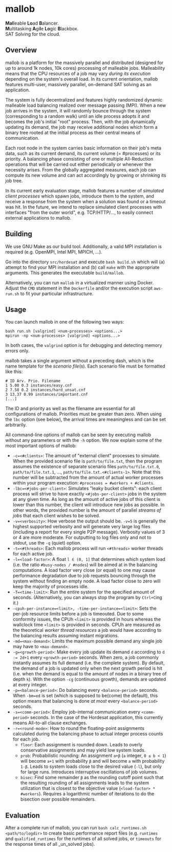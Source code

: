 
# mallob 

**Mal**leable **Lo**ad **B**alancer.  
**M**ultitasking **A**gi**l**e **Lo**gic **B**lackbox.  
SAT Solving for the cloud.

## Overview

mallob is a platform for the massively parallel and distributed (designed for up to around 1k nodes, 10k cores) processing of malleable jobs. 
Malleability means that the CPU resources of a job may vary _during its execution_ depending on the system's overall load. 
In its current orientation, mallob features multi-user, massively parallel, on-demand SAT solving as an application.

The system is fully decentralized and features highly randomized dynamic malleable load balancing realized over message passing (MPI). 
When a new job arrives in the system, it will randomly bounce through the system (corresponding to a random walk) until an idle process adopts it and becomes the job's initial "root" process. 
Then, with the job dynamically updating its demand, the job may receive additional nodes which form a binary tree rooted at the initial process as their central means of communication.

Each root node in the system carries basic information on their job's meta data, such as its current demand, its current volume (= #processes) or its priority. 
A balancing phase consisting of one or multiple All-Reduction operations that will be carried out either periodically or whenever the necessity arises. 
From the globally aggregated measures, each job can compute its new volume and can act accordingly by growing or shrinking its job tree.

In its current early evaluation stage, mallob features a number of _simulated client processes_ which spawn jobs, introduce them to the system, and receive a response from the system when a solution was found or a timeout was hit. 
In the future, we intend to replace simulated client processes with interfaces "from the outer world", e.g. TCP/HTTP/..., to easily connect external applications to mallob.

## Building

We use GNU Make as our build tool. Additionally, a valid MPI installation is required (e.g. OpenMPI, Intel MPI, MPICH, ...).

Go into the directory `src/hordesat` and execute `bash build.sh` which will (a) attempt to find your MPI installation and (b) call `make` with the appropriate arguments.
This generates the executable `build/mallob`.

Alternatively, you can run `mallob` in a virtualized manner using Docker.
Adjust the `CMD` statement in the `Dockerfile` and/or the execution script `aws-run.sh` to fit your particular infrastructure. 

## Usage

You can launch mallob in one of the following two ways:

```
bash run.sh [valgrind] <num-processes> <options...>
mpirun -np <num-processes> [valgrind] <options...>
```

In both cases, the `valgrind` option is for debugging and detecting memory errors only.

mallob takes a single argument without a preceding dash, which is the name template for the _scenario file_(s). 
Each scenario file must be formatted like this:  
```
# ID Arv. Prio. Filename
1 5.00 0.3 instances/easy.cnf
2 7.58 0.2 instances/hard_unsat.cnf
3 13.37 0.99 instances/important.cnf
[...]
```
The ID and priority as well as the filename are essential for all configurations of mallob. 
Priorities must be greater than zero. 
When using the `lbc` option (see below), the arrival times are meaningless and can be set arbitrarily.

All command-line options of mallob can be seen by executing mallob without any parameters or with the `-h` option.
We now explain some of the most important options of mallob:

* `-c=<#clients>`: The amount of "external client" processes to simulate. When the provided scenario file is `path/to/file.txt`, then the program assumes the existence of separate scenario files `path/to/file.txt.0`, `path/to/file.txt.1`, ..., `path/to/file.txt.<#clients-1>`. Note that this number will be subtracted from the amount of actual worker processes within your program execution: `#processes = #workers + #clients`. 
* `-lbc=<#jobs-per-client>`: Simulates "leaky bucket clients": each client process will strive to have exactly `<#jobs-per-client>` jobs in the system at any given time. As long as the amount of active jobs of this client is lower than this number, the client will introduce new jobs as possible. In other words, the provided number is the amount of parallel _streams of jobs_ that each client wishes to be solved.
* `-v=<verbosity>`: How verbose the output should be. `-v=5` is generally the highest supported verbosity and will generate very large log files (including a report for every single P2P message). Verbosity values of 3 or 4 are more moderate. For outputting to log files only and not to stdout, use the `-q` (quiet) option.
* `-t=<#threads>`: Each mallob process will run `<#threads>` worker threads for each active job.
* `-l=<load-factor>`: A float `l ∈ (0, 1]` that determines which system load (i.e. the ratio `#busy-nodes / #nodes`) will be aimed at in the balancing computations. A load factor very close (or equal) to one may cause performance degradation due to job requests bouncing through the system without finding an empty node. A load factor close to zero will keep the majority of processes idle.
* `-T=<time-limit>`: Run the entire system for the specified amount of seconds. (Alternatively, you can always stop the program by `Ctrl+C`ing it.)
* `-cpuh-per-instance=<limit>, -time-per-instance=<limit>`: Sets the per-job resource limits before a job is timeouted. Due to some conformity issues, the CPUh `<limit>` is provided in hours whereas the wallclock time `<limit>` is provided in seconds. CPUh are measured as the theoretical _worker thread resources_ a job would have according to the balancing results assuming instant migrations.
* `-md=<max-demand>`: Limits the maximum possible demand any single job may have to `<max-demand>`.
* `-g=<growth-period>`: Make every job update its demand `d` according to `d := 2d+1` every `<growth-period>` seconds. When zero, a job commonly instantly assumes its full demand (i.e. the complete system). By default, the demand of a job is updated only when the next growth period is hit (i.e. when the demand is equal to the amount of nodes in a binary tree of depth `k`). With the option `-cg` (continuous growth), demands are updated at every integer.
* `-p=<balance-period>`: Do balancing every `<balance-period>` seconds. When `-bm=ed` is set (which is supposed to be(come) the default), this option means that balancing is done _at most_ every `<balance-period>` seconds.
* `-s=<comm-period>`: Employ job-internal communication every `<comm-period>` seconds. In the case of the Hordesat application, this currently means All-to-all clause exchanges.
* `-r=<round-mode>`: How to round the floating-point assignments calculated during the balancing phase to actual integer process counts for each job.
    * `floor`: Each assignment is rounded down. Leads to overly conservative assignments and may yield low system loads.
    * `prob`: Probabilistic rounding: An assignment `a+β` (`a` integer, `0 ≤ b < 1`) will become `a+1` with probability `β` and will become `a` with probability `1-β`. Leads to system loads close to the desired value (`-l`), but only for large runs. Introduces interruptive oscillations of job volumes.
    * `bisec`: Find some remainder `β` as the rounding cutoff point such that the resulting rounding of all assignments leads to the system utilization that is closest to the objective value (`<load-factor> * #workers`). Requires a logarithmic number of iterations to do the bisection over possible remainders.

## Evaluation

After a complete run of mallob, you can run `bash calc_runtimes.sh <path/to/logdir>` to create basic performance report files (e.g. `runtimes` and `qualified_runtimes` for the runtimes of all solved jobs, or `timeouts` for the response times of all _un_solved jobs).